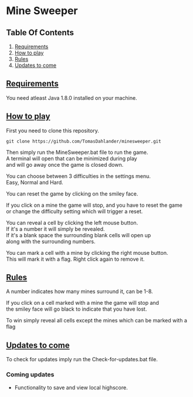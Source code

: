 # Mine Sweeper

## Table Of Contents

1. [Requirements](#req)
2. [How to play](#play)
3. [Rules](#rules)
4. [Updates to come](#updates)

## <a name="req" href="#req">Requirements</a>
You need atleast Java 1.8.0 installed on your machine.

## <a name="play" href="#play">How to play</a>
First you need to clone this repository.
```
git clone https://github.com/TomasDahlander/minesweeper.git
```
Then simply run the MineSweeper.bat file to run the game.<br>
A terminal will open that can be minimized during play<br>
and will go away once the game is closed down. 

You can choose between 3 difficulties in the settings menu.<br>
Easy, Normal and Hard.

You can reset the game by clicking on the smiley face.

If you click on a mine the game will stop, and you have to reset the game<br>
or change the difficulty setting which will trigger a reset. 

You can reveal a cell by clicking the left mouse button.<br>
If it's a number it will simply be revealed.<br>
If it's a blank space the surrounding blank cells will open up<br>
along with the surrounding numbers.

You can mark a cell with a mine by clicking the right mouse button.<br>
This will mark it with a flag. Right click again to remove it.

## <a name="rules" href="#rules">Rules</a>
A number indicates how many mines surround it, can be 1-8.

If you click on a cell marked with a mine the game will stop and<br>
the smiley face will go black to indicate that you have lost.

To win simply reveal all cells except the mines which can be marked with a flag

## <a name="updates" href="#updates">Updates to come</a>
To check for updates imply run the Check-for-updates.bat file.
### Coming updates
* Functionality to save and view local highscore.